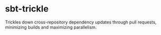 # sbt-trickle

Trickles down cross-repository dependency updates through pull requests,
minimizing builds and maximizing parallelism.


